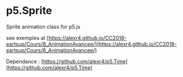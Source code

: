 # p5.Sprite
Sprite animation class for p5.js

see exemples at [https://alexr4.github.io/CC2018-eartsup/Cours/8_AnimationAvancee/](https://alexr4.github.io/CC2018-eartsup/Cours/8_AnimationAvancee/)

Dependance : [https://github.com/alexr4/p5.Time](https://github.com/alexr4/p5.Time)
